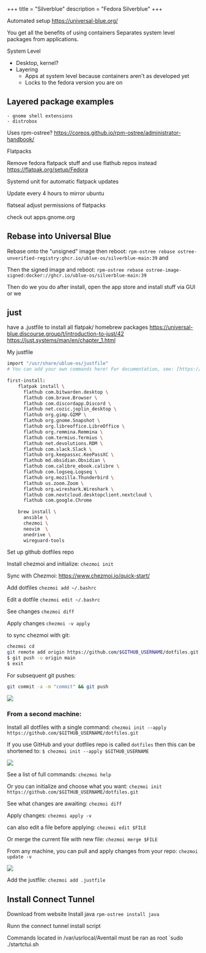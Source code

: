 +++
title = "Silverblue"
description = "Fedora Silverblue" 
+++

Automated setup https://universal-blue.org/

You get all the benefits of using containers
Separates system level packages from applications.

System Level
- Desktop, kernel?
- Layering
	- Apps at system level because containers aren't as developed yet
	- Locks to the fedora version you are on

## Layered package examples
	- gnome shell extensions
	- distrobox

Uses rpm-ostree? https://coreos.github.io/rpm-ostree/administrator-handbook/

Flatpacks

Remove fedora flatpack stuff and use flathub repos instead https://flatpak.org/setup/Fedora

Systemd unit for automatic flatpack updates

Update every 4 hours to mirror ubuntu

flatseal
adjust permissions of flatpacks

check out apps.gnome.org

## Rebase into Universal Blue

Rebase onto the "unsigned" image then reboot:
`rpm-ostree rebase ostree-unverified-registry:ghcr.io/ublue-os/silverblue-main:39` and 

Then the signed image and reboot:
`rpm-ostree rebase ostree-image-signed:docker://ghcr.io/ublue-os/silverblue-main:39`
    
Then do we you do after install, open the app store and install stuff via GUI or we 

## just

have a .justfile to install all flatpak/ homebrew packages
https://universal-blue.discourse.group/t/introduction-to-just/42
https://just.systems/man/en/chapter_1.html

My justfile
```bash
import "/usr/share/ublue-os/justfile"  
# You can add your own commands here! For documentation, see: [https://ublue.it/guide/just/](https://ublue.it/guide/just/)  
  
first-install:  
    flatpak install \  
      flathub com.bitwarden.desktop \  
      flathub com.brave.Browser \  
      flathub com.discordapp.Discord \  
      flathub net.cozic.joplin_desktop \  
      flathub org.gimp.GIMP \  
      flathub org.gnome.Snapshot \  
      flathub org.libreoffice.LibreOffice \  
      flathub org.remmina.Remmina \  
      flathub com.termius.Termius \  
      flathub net.devolutions.RDM \  
      flathub com.slack.Slack \  
      flathub org.keepassxc.KeePassXC \  
      flathub md.obsidian.Obsidian \  
      flathub com.calibre_ebook.calibre \  
      flathub com.logseq.Logseq \  
      flathub org.mozilla.Thunderbird \  
      flathub us.zoom.Zoom \  
      flathub org.wireshark.Wireshark \  
      flathub com.nextcloud.desktopclient.nextcloud \  
      flathub com.google.Chrome  
  
    brew install \  
      ansible \  
      chezmoi \  
      neovim  \      
      onedrive \  
      wireguard-tools
```

Set up github dotfiles repo

Install chezmoi and initialize:
`chezmoi init`

Sync with Chezmoi: https://www.chezmoi.io/quick-start/

Add dotfiles
`chezmoi add ~/.bashrc`

Edit a dotfile
`chezmoi edit ~/.bashrc`

See changes
`chezmoi diff`

Apply changes
`chezmoi -v apply`

to sync chezmoi with git:
```bash
chezmoi cd
git remote add origin https://github.com/$GITHUB_USERNAME/dotfiles.git 
$ git push -u origin main 
$ exit
```

For subsequent git pushes:
```bash
git commit -a -m "commit" && git push
```

![](davidvargasxyz.github.io/docs/images/Pasted%20image%2020240904141011.png)

### From a second machine:

Install all dotfiles with a single command:
`chezmoi init --apply https://github.com/$GITHUB_USERNAME/dotfiles.git`

If you use GitHub and your dotfiles repo is called `dotfiles` then this can be shortened to:
`$ chezmoi init --apply $GITHUB_USERNAME`

![](Pasted%20image%2020240904142110%201.png)

See a list of full commands:
`chezmoi help`

Or you can initialize and choose what you want:
`chezmoi init https://github.com/$GITHUB_USERNAME/dotfiles.git`

See what changes are awaiting:
`chezmoi diff`

Apply changes:
`chezmoi apply -v`

can also edit a file before applying:
`chezmoi edit $FILE`

Or merge the current file with new file:
`chezmoi merge $FILE`

From any machine, you can pull and apply changes from your repo:
`chezmoi update -v`

![](Pasted%20image%2020240904141728.png)

Add the justfile:
`chezmoi add .justfile`

## Install Connect Tunnel

Download from website
Install java
`rpm-ostree install java`

Runn the connect tunnel install script

Commands located in /var/usrlocal/Aventail must be ran as root
`sudo ./startctui.sh

